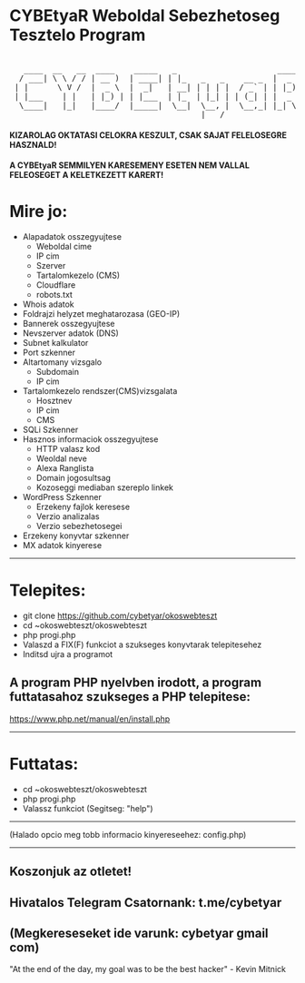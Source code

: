 # CYBEtyaR Weboldal Sebezhetoseg Tesztelo Program             

<pre>

   ____  __   __  ____    _____   _                     ____  
  / ___| \ \ / / | __ )  | ____| | |_   _   _    __ _  |  _ \ 
 | |      \ V /  |  _ \  |  _|   | __| | | | |  / _` | | |_) |
 | |___    | |   | |_) | | |___  | |_  | |_| | | (_| | |  _ < 
  \____|   |_|   |____/  |_____|  \__|  \__, |  \__,_| |_| \_\
                                        |___/                 
</pre>

#### KIZAROLAG OKTATASI CELOKRA KESZULT, CSAK SAJAT FELELOSEGRE HASZNALD! 
#### A CYBEtyaR SEMMILYEN KARESEMENY ESETEN NEM VALLAL FELEOSEGET A KELETKEZETT KARERT!

# Mire jo:
+ Alapadatok osszegyujtese
	- Weboldal cime
	- IP cim
	- Szerver 
	- Tartalomkezelo (CMS)
	- Cloudflare
	- robots.txt
+ Whois adatok
+ Foldrajzi helyzet meghatarozasa (GEO-IP)
+ Bannerek osszegyujtese
+ Nevszerver adatok (DNS)
+ Subnet kalkulator
+ Port szkenner
+ Altartomany vizsgalo
	- Subdomain
	- IP cim
+ Tartalomkezelo rendszer(CMS)vizsgalata
	- Hosztnev
	- IP cim
	- CMS
+ SQLi Szkenner
+ Hasznos informaciok osszegyujtese
	- HTTP valasz kod
	- Weoldal neve
	- Alexa Ranglista
	- Domain jogosultsag
	- Kozoseggi mediaban szereplo linkek
+ WordPress Szkenner
	- Erzekeny fajlok keresese
	- Verzio analizalas
	- Verzio sebezhetosegei
+ Erzekeny konyvtar szkenner
+ MX adatok kinyerese

---------------------------------

# Telepites:
- git clone https://github.com/cybetyar/okoswebteszt
- cd ~okoswebteszt/okoswebteszt
- php progi.php
- Valaszd a FIX(F) funkciot a szukseges konyvtarak telepitesehez
- Inditsd ujra a programot

A program PHP nyelvben irodott, a program futtatasahoz szukseges a PHP telepitese:
---------------------------------
https://www.php.net/manual/en/install.php

---------------------------------

# Futtatas:
- cd ~okoswebteszt/okoswebteszt
- php progi.php
- Valassz funkciot (Segitseg: "help")

-----------------------------------

(Halado opcio meg tobb informacio kinyereseehez: config.php)

-----------------------------------

Koszonjuk az otletet!
-----------------------------------
Hivatalos Telegram Csatornank: t.me/cybetyar
-----------------------------------
(Megkereseseket ide varunk: cybetyar gmail com)
-----------------------------------

"At the end of the day, my goal was to be the best hacker" - Kevin Mitnick
